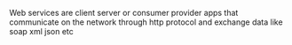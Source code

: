 Web services are client server or consumer provider apps that communicate on the network through http protocol and exchange data like soap xml json etc
